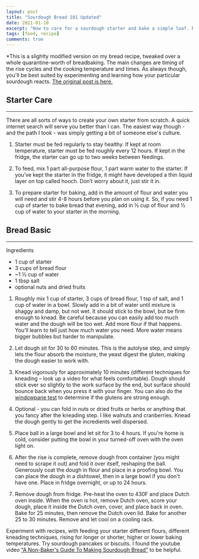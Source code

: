 ```yaml
---
layout: post
title: "Sourdough Bread 101 Updated"
date: 2021-01-10
excerpt: "How to care for a sourdough starter and bake a simple loaf. Recipe modified slightly."
tags: [food, recipe]
comments: true
---
```

*This is a slighlty modified version on my bread recipe, tweaked over a whole quarantine-worth of breadbaking. The main changes are timing of the rise cycles and the cooking temperature and times. As always though, you'll be best suited by experimenting and learning how your particular sourdough reacts. [The original post is here.](https://hoelwiesner.com/bread/)


## Starter Care
* * *

There are all sorts of ways to create your own starter from scratch. A quick internet search will serve you better than I can. The easiest way though - and the path I took - was simply getting a bit of someone else's culture. 

1. Starter must be fed regularly to stay healthy. If kept at room temperature, starter must be fed roughly every 12 hours. If kept in the fridge, the starter can go up to two weeks between feedings. 

2. To feed, mix 1 part all-purpose flour, 1 part warm water to the starter. If you’ve kept the starter in the fridge, it might have developed a thin liquid layer on top called hooch. Don’t worry about it, just stir it in. 

3. To prepare starter for baking, add in the amount of flour and water you will need and stir 4-8 hours before you plan on using it. So, if you need 1 cup of starter to bake bread that evening, add in ½ cup of flour and ½ cup of water to your starter in the morning.

## Bread Basic
* * *

Ingredients
* 1 cup of starter
* 3 cups of bread flour
* ~1 ½ cup of water
* 1 tbsp salt
* optional nuts and dried fruits

1. Roughly mix 1 cup of starter, 3 cups of bread flour, 1 tsp of salt, and 1 cup of water in a bowl. Slowly add in a bit of water until mixture is shaggy and damp, but not wet. It should stick to the bowl, but be firm enough to knead. Be careful because you can easily add too much water and the dough will be too wet. Add more flour if that happens. You’ll learn to tell just how much water you need. More water means bigger bubbles but harder to manipulate. 

2. Let dough sit for 30 to 60 minutes. This is the autolyse step, and simply lets the flour absorb the moisture, the yeast digest the gluten, making the dough easier to work with. 

3. Knead vigorously for approximately 10 minutes (different techniques for kneading – look up a video for what feels comfortable). Dough should stick ever so slightly to the work surface by the end, but surface should bounce back when you press it with your finger. You can also do the [windowpane test](https://lifehacker.com/use-the-windowpane-test-to-tell-if-your-dough-is-proper-1789963601) to determine if the glutens are strong enough. 

4. Optional - you can fold in nuts or dried fruits or herbs or anything that you fancy after the kneading step. I like walnuts and cranberries. Knead the dough gently to get the incredients well dispersed.

5. Place ball in a large bowl and let sit for 3 to 4 hours. If you're home is cold, consider putting the bowl in your turned-off oven with the oven light on. 

6. After the rise is complete, remove dough from container (you might need to scrape it out) and fold it over itself, reshaping the ball. Generously coat the dough in flour and place in a proofing bowl. You can place the dough in a dishtowel, then in a large bowl if you don't have one. Place in fridge overnight, or up to 24 hours. 

7. Remove dough from fridge. Pre-heat the oven to 430F and place Dutch oven inside. When the oven is hot,  remove Dutch oven, score your dough, place it inside the Dutch oven, cover, and place back in oven. Bake for 25 minutes, then remove the Dutch oven lid. Bake for another 25 to 30 minutes. Remove and let cool on a cooling rack.

Experiment with recipes, with feeding your starter different flours, different kneading techniques, rising for longer or shorter, higher or lower baking temperatures. Try sourdough pancakes or biscuits. I found the youtube video [“A Non-Baker's Guide To Making Sourdough Bread”](https://www.youtube.com/watch?v=APEavQg8rMw) to be helpful. 

